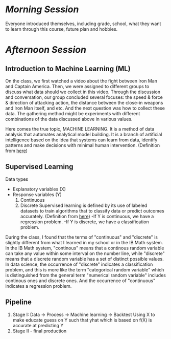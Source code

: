 # *Morning Session*

Everyone introduced themselves, including grade, school, what they want to learn through this course, future plan and hobbies.

# *Afternoon Session*

## Introduction to Machine Learning (ML)
On the class, we first watched a video about the fight between Iron Man and Captain America. Then, we were assigned to different groups to discuss what data should we collect in this video. Through the discussion and conversation, our group concluded several focuses: the speed & force & direction of attacking action, the distance between the close-in weapons and Iron Man itself, and etc. And the next question was how to collect these data. The gathering method might be experiments with different combinations of the data discussed above in various values.

Here comes the true topic, MACHINE LEARNING. It is a method of data analysis that automates analytical model building. It is a branch of artificial intelligence based on the idea that systems can learn from data, identify patterns and make decisions with minimal human intervention. (Definition from [here](https://www.sas.com/en_us/insights/analytics/machine-learning.html))

## Supervised Learning
Data types
* Explanatory variables (X)
* Response variables (Y)
  1. Continuous
  2. Discrete
Supervised learning is defined by its use of labeled datasets to train algorithms that to classify data or predict outcomes accurately. (Definition from [here](https://www.ibm.com/cloud/learn/supervised-learning))
-If Y is continuous, we have a regression problem.
-If Y is discrete, we have a classification problem.

During the class, I found that the terms of "continuous" and "discrete" is slightly different from what I learned in my school or in the IB Math system. In the IB Math system, "continous" means that a continous random variable can take any value within some interval on the number line, while "discrete" means that a discrete random variable has a set of distinct possible values. In data science, the occurrence of "discrete" indicates a classification problem, and this is more like the term "categorical random variable" which is distinguished from the general term "numerical random variable" includes continous ones and discrete ones. And the occurrence of "continuous" indicates a regression problem.

## Pipeline
1. Stage I: Data → Process → Machine learning → Backtest
   Using X to make educate guess on Y such that yhat which is based on f(X) is accurate at predicting Y
3. Stage II - final production

